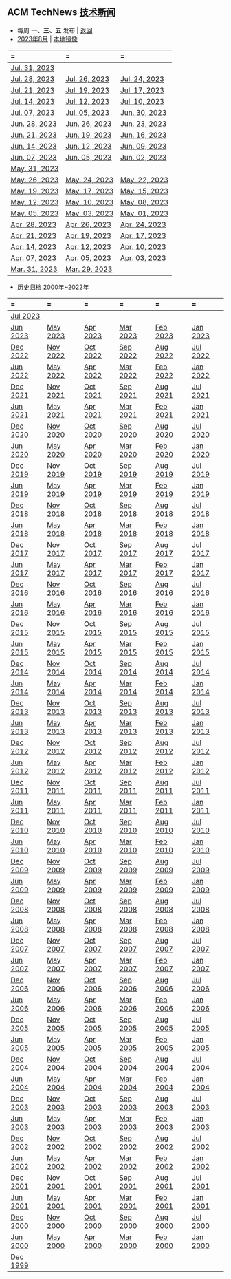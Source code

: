 ## ACM TechNews [技术新闻](https://technews.acm.org/)
- 每周  **一、三、五**  发布   |  [返回](README.md)
- [2023年8月](https://technews.acm.org/archives.cfm?d=2023-08-aug) | [本地镜像](acmnews.md)

|= |= |= 
|:----|:----|:----|
|[Jul. 31, 2023](https://technews.acm.org/archives.cfm?fo=2023-07-jul/jul-31-2023.html)
|[Jul. 28, 2023](https://technews.acm.org/archives.cfm?fo=2023-07-jul/jul-28-2023.html)|[Jul. 26, 2023](https://technews.acm.org/archives.cfm?fo=2023-07-jul/jul-26-2023.html)|[Jul. 24, 2023](https://technews.acm.org/archives.cfm?fo=2023-07-jul/jul-24-2023.html)
|[Jul. 21, 2023](https://technews.acm.org/archives.cfm?fo=2023-07-jul/jul-21-2023.html)|[Jul. 19, 2023](https://technews.acm.org/archives.cfm?fo=2023-07-jul/jul-19-2023.html)|[Jul. 17, 2023](https://technews.acm.org/archives.cfm?fo=2023-07-jul/jul-17-2023.html)
|[Jul. 14, 2023](https://technews.acm.org/archives.cfm?fo=2023-07-jul/jul-14-2023.html)|[Jul. 12, 2023](https://technews.acm.org/archives.cfm?fo=2023-07-jul/jul-12-2023.html)|[Jul. 10, 2023](https://technews.acm.org/archives.cfm?fo=2023-07-jul/jul-10-2023.html)
|[Jul. 07, 2023](https://technews.acm.org/archives.cfm?fo=2023-07-jul/jul-07-2023.html)|[Jul. 05, 2023](https://technews.acm.org/archives.cfm?fo=2023-07-jul/jul-05-2023.html)|[Jun. 30, 2023](https://technews.acm.org/archives.cfm?fo=2023-06-jun/jun-30-2023.html)
|[Jun. 28, 2023](https://technews.acm.org/archives.cfm?fo=2023-06-jun/jun-28-2023.html)|[Jun. 26, 2023](https://technews.acm.org/archives.cfm?fo=2023-06-jun/jun-26-2023.html)|[Jun. 23, 2023](https://technews.acm.org/archives.cfm?fo=2023-06-jun/jun-23-2023.html)
|[Jun. 21, 2023](https://technews.acm.org/archives.cfm?fo=2023-06-jun/jun-21-2023.html)|[Jun. 19, 2023](https://technews.acm.org/archives.cfm?fo=2023-06-jun/jun-19-2023.html)|[Jun. 16, 2023](https://technews.acm.org/archives.cfm?fo=2023-06-jun/jun-16-2023.html)
|[Jun. 14, 2023](https://technews.acm.org/archives.cfm?fo=2023-06-jun/jun-14-2023.html)|[Jun. 12, 2023](https://technews.acm.org/archives.cfm?fo=2023-06-jun/jun-12-2023.html)|[Jun. 09, 2023](https://technews.acm.org/archives.cfm?fo=2023-06-jun/jun-09-2023.html)
|[Jun. 07, 2023](https://technews.acm.org/archives.cfm?fo=2023-06-jun/jun-07-2023.html)|[Jun. 05, 2023](https://technews.acm.org/archives.cfm?fo=2023-06-jun/jun-05-2023.html)|[Jun. 02, 2023](https://technews.acm.org/archives.cfm?fo=2023-06-jun/jun-02-2023.html)
|[May. 31, 2023](https://technews.acm.org/archives.cfm?fo=2023-05-may/may-31-2023.html)
|[May. 26, 2023](https://technews.acm.org/archives.cfm?fo=2023-05-may/may-26-2023.html)|[May. 24, 2023](https://technews.acm.org/archives.cfm?fo=2023-05-may/may-24-2023.html)|[May. 22, 2023](https://technews.acm.org/archives.cfm?fo=2023-05-may/may-22-2023.html)
|[May. 19, 2023](https://technews.acm.org/archives.cfm?fo=2023-05-may/may-19-2023.html)|[May. 17, 2023](https://technews.acm.org/archives.cfm?fo=2023-05-may/may-17-2023.html)|[May. 15, 2023](https://technews.acm.org/archives.cfm?fo=2023-05-may/may-15-2023.html)
|[May. 12, 2023](https://technews.acm.org/archives.cfm?fo=2023-05-may/may-12-2023.html)|[May. 10, 2023](https://technews.acm.org/archives.cfm?fo=2023-05-may/may-10-2023.html)|[May. 08, 2023](https://technews.acm.org/archives.cfm?fo=2023-05-may/may-08-2023.html)
|[May. 05, 2023](https://technews.acm.org/archives.cfm?fo=2023-05-may/may-05-2023.html)|[May. 03, 2023](https://technews.acm.org/archives.cfm?fo=2023-05-may/may-03-2023.html)|[May. 01, 2023](https://technews.acm.org/archives.cfm?fo=2023-05-may/may-01-2023.html)
|[Apr. 28, 2023](https://technews.acm.org/archives.cfm?fo=2023-04-apr/apr-28-2023.html)|[Apr. 26, 2023](https://technews.acm.org/archives.cfm?fo=2023-04-apr/apr-26-2023.html)|[Apr. 24, 2023](https://technews.acm.org/archives.cfm?fo=2023-04-apr/apr-24-2023.html)
|[Apr. 21, 2023](https://technews.acm.org/archives.cfm?fo=2023-04-apr/apr-21-2023.html)|[Apr. 19, 2023](https://technews.acm.org/archives.cfm?fo=2023-04-apr/apr-19-2023.html)|[Apr. 17, 2023](https://technews.acm.org/archives.cfm?fo=2023-04-apr/apr-17-2023.html)
|[Apr. 14, 2023](https://technews.acm.org/archives.cfm?fo=2023-04-apr/apr-14-2023.html)|[Apr. 12, 2023](https://technews.acm.org/archives.cfm?fo=2023-04-apr/apr-12-2023.html)|[Apr. 10, 2023](https://technews.acm.org/archives.cfm?fo=2023-04-apr/apr-10-2023.html)
|[Apr. 07, 2023](https://technews.acm.org/archives.cfm?fo=2023-04-apr/apr-07-2023.html)|[Apr. 05, 2023](https://technews.acm.org/archives.cfm?fo=2023-04-apr/apr-05-2023.html)|[Apr. 03, 2023](https://technews.acm.org/archives.cfm?fo=2023-04-apr/apr-03-2023.html)
|[Mar. 31, 2023](https://technews.acm.org/archives.cfm?fo=2023-03-mar/mar-31-2023.html)|[Mar. 29, 2023](https://technews.acm.org/archives.cfm?fo=2023-03-mar/mar-29-2023.html)
- [ 历史归档  2000年~2022年 ](https://technews.acm.org/archives.cfm) 

|= |= |= |= |= |= |
|:----|:----|:----|:----|:----|:----|
|[Jul 2023](https://technews.acm.org/archives.cfm?d=2023-07-jul) 
|[Jun 2023](https://technews.acm.org/archives.cfm?d=2023-06-jun) |[May 2023](https://technews.acm.org/archives.cfm?d=2023-05-may) |[Apr 2023](https://technews.acm.org/archives.cfm?d=2023-04-apr) |[Mar 2023](https://technews.acm.org/archives.cfm?d=2023-03-mar) |[Feb 2023](https://technews.acm.org/archives.cfm?d=2023-02-feb)|[Jan 2023](https://technews.acm.org/archives.cfm?d=2023-01-jan)   
|[Dec 2022](https://technews.acm.org/archives.cfm?d=2022-12-dec) |[Nov 2022](https://technews.acm.org/archives.cfm?d=2022-11-nov) |[Oct 2022](https://technews.acm.org/archives.cfm?d=2022-10-oct) |[Sep 2022](https://technews.acm.org/archives.cfm?d=2022-09-sep) |[Aug 2022](https://technews.acm.org/archives.cfm?d=2022-08-aug) |[Jul 2022](https://technews.acm.org/archives.cfm?d=2022-07-jul)
|[Jun 2022](https://technews.acm.org/archives.cfm?d=2022-06-jun) |[May 2022](https://technews.acm.org/archives.cfm?d=2022-05-may)|[Apr 2022](https://technews.acm.org/archives.cfm?d=2022-04-apr)|[Mar 2022](https://technews.acm.org/archives.cfm?d=2022-03-mar)|[Feb 2022](https://technews.acm.org/archives.cfm?d=2022-02-feb)|[Jan 2022](https://technews.acm.org/archives.cfm?d=2022-01-jan)
|[Dec 2021](https://technews.acm.org/archives.cfm?d=2021-12-dec)|[Nov 2021](https://technews.acm.org/archives.cfm?d=2021-11-nov)|[Oct 2021](https://technews.acm.org/archives.cfm?d=2021-10-oct)|[Sep 2021](https://technews.acm.org/archives.cfm?d=2021-09-sep)|[Aug 2021](https://technews.acm.org/archives.cfm?d=2021-08-aug)|[Jul 2021](https://technews.acm.org/archives.cfm?d=2021-07-jul)
|[Jun 2021 ](https://technews.acm.org/archives.cfm?d=2021-06-jun)|[May 2021](https://technews.acm.org/archives.cfm?d=2021-05-may)|[Apr 2021](https://technews.acm.org/archives.cfm?d=2021-04-apr)|[Mar 2021](https://technews.acm.org/archives.cfm?d=2021-03-mar)|[Feb 2021](https://technews.acm.org/archives.cfm?d=2021-02-feb)|[Jan 2021](https://technews.acm.org/archives.cfm?d=2021-01-jan)
|[Dec 2020](https://technews.acm.org/archives.cfm?d=2020-12-dec)|[Nov 2020](https://technews.acm.org/archives.cfm?d=2020-11-nov)|[Oct 2020](https://technews.acm.org/archives.cfm?d=2020-10-oct)|[Sep 2020](https://technews.acm.org/archives.cfm?d=2020-09-sep)|[Aug 2020](https://technews.acm.org/archives.cfm?d=2020-08-aug)|[Jul 2020](https://technews.acm.org/archives.cfm?d=2020-07-jul)
|[Jun 2020](https://technews.acm.org/archives.cfm?d=2020-06-jun)|[May 2020](https://technews.acm.org/archives.cfm?d=2020-05-may)|[Apr 2020](https://technews.acm.org/archives.cfm?d=2020-04-apr)|[Mar 2020](https://technews.acm.org/archives.cfm?d=2020-03-mar)|[Feb 2020](https://technews.acm.org/archives.cfm?d=2020-02-feb)|[Jan 2020](https://technews.acm.org/archives.cfm?d=2020-01-jan)
|[Dec 2019](https://technews.acm.org/archives.cfm?d=2019-12-dec)|[Nov 2019](https://technews.acm.org/archives.cfm?d=2019-11-nov)|[Oct 2019](https://technews.acm.org/archives.cfm?d=2019-10-oct)|[Sep 2019](https://technews.acm.org/archives.cfm?d=2019-09-sep)|[Aug 2019](https://technews.acm.org/archives.cfm?d=2019-08-aug)|[Jul 2019](https://technews.acm.org/archives.cfm?d=2019-07-jul)
|[Jun 2019](https://technews.acm.org/archives.cfm?d=2019-06-jun)|[May 2019](https://technews.acm.org/archives.cfm?d=2019-05-may)|[Apr 2019](https://technews.acm.org/archives.cfm?d=2019-04-apr)|[Mar 2019](https://technews.acm.org/archives.cfm?d=2019-03-mar)|[Feb 2019](https://technews.acm.org/archives.cfm?d=2019-02-feb)|[Jan 2019](https://technews.acm.org/archives.cfm?d=2019-01-jan)
|[Dec 2018](https://technews.acm.org/archives.cfm?d=2018-12-dec)|[Nov 2018](https://technews.acm.org/archives.cfm?d=2018-11-nov)|[Oct 2018](https://technews.acm.org/archives.cfm?d=2018-10-oct)|[Sep 2018](https://technews.acm.org/archives.cfm?d=2018-09-sep)|[Aug 2018](https://technews.acm.org/archives.cfm?d=2018-08-aug)|[Jul 2018](https://technews.acm.org/archives.cfm?d=2018-07-jul)
|[Jun 2018](https://technews.acm.org/archives.cfm?d=2018-06-jun)|[May 2018](https://technews.acm.org/archives.cfm?d=2018-05-may)|[Apr 2018](https://technews.acm.org/archives.cfm?d=2018-04-apr)|[Mar 2018](https://technews.acm.org/archives.cfm?d=2018-03-mar)|[Feb 2018](https://technews.acm.org/archives.cfm?d=2018-02-feb)|[Jan 2018](https://technews.acm.org/archives.cfm?d=2018-01-jan)
|[Dec 2017](https://technews.acm.org/archives.cfm?d=2017-12-dec)|[Nov 2017](https://technews.acm.org/archives.cfm?d=2017-11-nov)|[Oct 2017](https://technews.acm.org/archives.cfm?d=2017-10-oct)|[Sep 2017](https://technews.acm.org/archives.cfm?d=2017-09-sep)|[Aug 2017](https://technews.acm.org/archives.cfm?d=2017-08-aug)|[Jul 2017](https://technews.acm.org/archives.cfm?d=2017-07-jul)
|[Jun 2017](https://technews.acm.org/archives.cfm?d=2017-06-jun)|[May 2017](https://technews.acm.org/archives.cfm?d=2017-05-may)|[Apr 2017](https://technews.acm.org/archives.cfm?d=2017-04-apr)|[Mar 2017](https://technews.acm.org/archives.cfm?d=2017-03-mar)|[Feb 2017](https://technews.acm.org/archives.cfm?d=2017-02-feb)|[Jan 2017](https://technews.acm.org/archives.cfm?d=2017-01-jan)
|[Dec 2016](https://technews.acm.org/archives.cfm?d=2016-12-dec)|[Nov 2016](https://technews.acm.org/archives.cfm?d=2016-11-nov)|[Oct 2016](https://technews.acm.org/archives.cfm?d=2016-10-oct)|[Sep 2016](https://technews.acm.org/archives.cfm?d=2016-09-sep)|[Aug 2016](https://technews.acm.org/archives.cfm?d=2016-08-aug)|[Jul 2016](https://technews.acm.org/archives.cfm?d=2016-07-jul)
|[Jun 2016](https://technews.acm.org/archives.cfm?d=2016-06-jun)|[May 2016](https://technews.acm.org/archives.cfm?d=2016-05-may)|[Apr 2016](https://technews.acm.org/archives.cfm?d=2016-04-apr)|[Mar 2016](https://technews.acm.org/archives.cfm?d=2016-03-mar)|[Feb 2016](https://technews.acm.org/archives.cfm?d=2016-02-feb)|[Jan 2016](https://technews.acm.org/archives.cfm?d=2016-01-jan)
|[Dec 2015](https://technews.acm.org/archives.cfm?d=2015-12-dec)|[Nov 2015](https://technews.acm.org/archives.cfm?d=2015-11-nov)|[Oct 2015](https://technews.acm.org/archives.cfm?d=2015-10-oct)|[Sep 2015](https://technews.acm.org/archives.cfm?d=2015-09-sep)|[Aug 2015](https://technews.acm.org/archives.cfm?d=2015-08-aug)|[Jul 2015](https://technews.acm.org/archives.cfm?d=2015-07-jul)
|[Jun 2015](https://technews.acm.org/archives.cfm?d=2015-06-jun)|[May 2015](https://technews.acm.org/archives.cfm?d=2015-05-may)|[Apr 2015](https://technews.acm.org/archives.cfm?d=2015-04-apr)|[Mar 2015](https://technews.acm.org/archives.cfm?d=2015-03-mar)|[Feb 2015](https://technews.acm.org/archives.cfm?d=2015-02-feb)|[Jan 2015](https://technews.acm.org/archives.cfm?d=2015-01-jan)
|[Dec 2014](https://technews.acm.org/archives.cfm?d=2014-12-dec)|[Nov 2014](https://technews.acm.org/archives.cfm?d=2014-11-nov)|[Oct 2014](https://technews.acm.org/archives.cfm?d=2014-10-oct)|[Sep 2014](https://technews.acm.org/archives.cfm?d=2014-09-sep)|[Aug 2014](https://technews.acm.org/archives.cfm?d=2014-08-aug)|[Jul 2014](https://technews.acm.org/archives.cfm?d=2014-07-jul)
|[Jun 2014](https://technews.acm.org/archives.cfm?d=2014-06-jun)|[May 2014](https://technews.acm.org/archives.cfm?d=2014-05-may)|[Apr 2014](https://technews.acm.org/archives.cfm?d=2014-04-apr)|[Mar 2014](https://technews.acm.org/archives.cfm?d=2014-03-mar)|[Feb 2014](https://technews.acm.org/archives.cfm?d=2014-02-feb)|[Jan 2014](https://technews.acm.org/archives.cfm?d=2014-01-jan)
|[Dec 2013](https://technews.acm.org/archives.cfm?d=2013-12-dec)|[Nov 2013](https://technews.acm.org/archives.cfm?d=2013-11-nov)|[Oct 2013](https://technews.acm.org/archives.cfm?d=2013-10-oct)|[Sep 2013](https://technews.acm.org/archives.cfm?d=2013-09-sep)|[Aug 2013](https://technews.acm.org/archives.cfm?d=2013-08-aug)|[Jul 2013](https://technews.acm.org/archives.cfm?d=2013-07-jul)
|[Jun 2013](https://technews.acm.org/archives.cfm?d=2013-06-jun)|[May 2013](https://technews.acm.org/archives.cfm?d=2013-05-may)|[Apr 2013](https://technews.acm.org/archives.cfm?d=2013-04-apr)|[Mar 2013](https://technews.acm.org/archives.cfm?d=2013-03-mar)|[Feb 2013](https://technews.acm.org/archives.cfm?d=2013-02-feb)|[Jan 2013](https://technews.acm.org/archives.cfm?d=2013-01-jan)
|[Dec 2012](https://technews.acm.org/archives.cfm?d=2012-12-dec)|[Nov 2012](https://technews.acm.org/archives.cfm?d=2012-11-nov)|[Oct 2012](https://technews.acm.org/archives.cfm?d=2012-10-oct)|[Sep 2012](https://technews.acm.org/archives.cfm?d=2012-09-sep)|[Aug 2012](https://technews.acm.org/archives.cfm?d=2012-08-aug)|[Jul 2012](https://technews.acm.org/archives.cfm?d=2012-07-jul)
|[Jun 2012](https://technews.acm.org/archives.cfm?d=2012-06-jun)|[May 2012](https://technews.acm.org/archives.cfm?d=2012-05-may)|[Apr 2012](https://technews.acm.org/archives.cfm?d=2012-04-apr)|[Mar 2012](https://technews.acm.org/archives.cfm?d=2012-03-mar)|[Feb 2012](https://technews.acm.org/archives.cfm?d=2012-02-feb)|[Jan 2012](https://technews.acm.org/archives.cfm?d=2012-01-jan)
|[Dec 2011](https://technews.acm.org/archives.cfm?d=2011-12-dec)|[Nov 2011](https://technews.acm.org/archives.cfm?d=2011-11-nov)|[Oct 2011](https://technews.acm.org/archives.cfm?d=2011-10-oct)|[Sep 2011](https://technews.acm.org/archives.cfm?d=2011-09-sep)|[Aug 2011](https://technews.acm.org/archives.cfm?d=2011-08-aug)|[Jul 2011](https://technews.acm.org/archives.cfm?d=2011-07-jul)
|[Jun 2011](https://technews.acm.org/archives.cfm?d=2011-06-jun)|[May 2011](https://technews.acm.org/archives.cfm?d=2011-05-may)|[Apr 2011](https://technews.acm.org/archives.cfm?d=2011-04-apr)|[Mar 2011](https://technews.acm.org/archives.cfm?d=2011-03-mar)|[Feb 2011](https://technews.acm.org/archives.cfm?d=2011-02-feb)|[Jan 2011](https://technews.acm.org/archives.cfm?d=2011-01-jan)
|[Dec 2010](https://technews.acm.org/archives.cfm?d=2010-12-dec)|[Nov 2010](https://technews.acm.org/archives.cfm?d=2010-11-nov)|[Oct 2010](https://technews.acm.org/archives.cfm?d=2010-10-oct)|[Sep 2010](https://technews.acm.org/archives.cfm?d=2010-09-sep)|[Aug 2010](https://technews.acm.org/archives.cfm?d=2010-08-aug)|[Jul 2010](https://technews.acm.org/archives.cfm?d=2010-07-jul)
|[Jun 2010](https://technews.acm.org/archives.cfm?d=2010-06-jun)|[May 2010](https://technews.acm.org/archives.cfm?d=2010-05-may)|[Apr 2010](https://technews.acm.org/archives.cfm?d=2010-04-apr)|[Mar 2010](https://technews.acm.org/archives.cfm?d=2010-03-mar)|[Feb 2010](https://technews.acm.org/archives.cfm?d=2010-02-feb)|[Jan 2010](https://technews.acm.org/archives.cfm?d=2010-01-jan)
|[Dec 2009](https://technews.acm.org/archives.cfm?d=2009-12-dec)|[Nov 2009](https://technews.acm.org/archives.cfm?d=2009-11-nov)|[Oct 2009](https://technews.acm.org/archives.cfm?d=2009-10-oct)|[Sep 2009](https://technews.acm.org/archives.cfm?d=2009-09-sep)|[Aug 2009](https://technews.acm.org/archives.cfm?d=2009-08-aug)|[Jul 2009](https://technews.acm.org/archives.cfm?d=2009-07-jul)
|[Jun 2009](https://technews.acm.org/archives.cfm?d=2009-06-jun)|[May 2009](https://technews.acm.org/archives.cfm?d=2009-05-may)|[Apr 2009](https://technews.acm.org/archives.cfm?d=2009-04-apr)|[Mar 2009](https://technews.acm.org/archives.cfm?d=2009-03-mar)|[Feb 2009](https://technews.acm.org/archives.cfm?d=2009-02-feb)|[Jan 2009](https://technews.acm.org/archives.cfm?d=2009-01-jan)
|[Dec 2008](https://technews.acm.org/archives.cfm?d=2008-12-dec)|[Nov 2008](https://technews.acm.org/archives.cfm?d=2008-11-nov)|[Oct 2008](https://technews.acm.org/archives.cfm?d=2008-10-oct)|[Sep 2008](https://technews.acm.org/archives.cfm?d=2008-09-sep)|[Aug 2008](https://technews.acm.org/archives.cfm?d=2008-08-aug)|[Jul 2008](https://technews.acm.org/archives.cfm?d=2008-07-jul)
|[Jun 2008](https://technews.acm.org/archives.cfm?d=2008-06-jun)|[May 2008](https://technews.acm.org/archives.cfm?d=2008-05-may)|[Apr 2008](https://technews.acm.org/archives.cfm?d=2008-04-apr)|[Mar 2008](https://technews.acm.org/archives.cfm?d=2008-03-mar)|[Feb 2008](https://technews.acm.org/archives.cfm?d=2008-02-feb)|[Jan 2008](https://technews.acm.org/archives.cfm?d=2008-01-jan)
|[Dec 2007](https://technews.acm.org/archives.cfm?d=2007-12-dec)|[Nov 2007](https://technews.acm.org/archives.cfm?d=2007-11-nov)|[Oct 2007](https://technews.acm.org/archives.cfm?d=2007-10-oct)|[Sep 2007](https://technews.acm.org/archives.cfm?d=2007-09-sep)|[Aug 2007](https://technews.acm.org/archives.cfm?d=2007-08-aug)|[Jul 2007](https://technews.acm.org/archives.cfm?d=2007-07-jul)
|[Jun 2007](https://technews.acm.org/archives.cfm?d=2007-06-jun)|[May 2007](https://technews.acm.org/archives.cfm?d=2007-05-may)|[Apr 2007](https://technews.acm.org/archives.cfm?d=2007-04-apr)|[Mar 2007](https://technews.acm.org/archives.cfm?d=2007-03-mar)|[Feb 2007](https://technews.acm.org/archives.cfm?d=2007-02-feb)|[Jan 2007](https://technews.acm.org/archives.cfm?d=2007-01-jan)
|[Dec 2006](https://technews.acm.org/archives.cfm?d=2006-12-dec)|[Nov 2006](https://technews.acm.org/archives.cfm?d=2006-11-nov)|[Oct 2006](https://technews.acm.org/archives.cfm?d=2006-10-oct)|[Sep 2006](https://technews.acm.org/archives.cfm?d=2006-09-sep)|[Aug 2006](https://technews.acm.org/archives.cfm?d=2006-08-aug)|[Jul 2006](https://technews.acm.org/archives.cfm?d=2006-07-jul)
|[Jun 2006](https://technews.acm.org/archives.cfm?d=2006-06-jun)|[May 2006](https://technews.acm.org/archives.cfm?d=2006-05-may)|[Apr 2006](https://technews.acm.org/archives.cfm?d=2006-04-apr)|[Mar 2006](https://technews.acm.org/archives.cfm?d=2006-03-mar)|[Feb 2006](https://technews.acm.org/archives.cfm?d=2006-02-feb)|[Jan 2006](https://technews.acm.org/archives.cfm?d=2006-01-jan)
|[Dec 2005](https://technews.acm.org/archives.cfm?d=2005-12-dec)|[Nov 2005](https://technews.acm.org/archives.cfm?d=2005-11-nov)|[Oct 2005](https://technews.acm.org/archives.cfm?d=2005-10-oct)|[Sep 2005](https://technews.acm.org/archives.cfm?d=2005-09-sep)|[Aug 2005](https://technews.acm.org/archives.cfm?d=2005-08-aug)|[Jul 2005](https://technews.acm.org/archives.cfm?d=2005-07-jul)
|[Jun 2005](https://technews.acm.org/archives.cfm?d=2005-06-jun)|[May 2005](https://technews.acm.org/archives.cfm?d=2005-05-may)|[Apr 2005](https://technews.acm.org/archives.cfm?d=2005-04-apr)|[Mar 2005](https://technews.acm.org/archives.cfm?d=2005-03-mar)|[Feb 2005](https://technews.acm.org/archives.cfm?d=2005-02-feb)|[Jan 2005](https://technews.acm.org/archives.cfm?d=2005-01-jan)
|[Dec 2004](https://technews.acm.org/archives.cfm?d=2004-12-dec)|[Nov 2004](https://technews.acm.org/archives.cfm?d=2004-11-nov)|[Oct 2004](https://technews.acm.org/archives.cfm?d=2004-10-oct)|[Sep 2004](https://technews.acm.org/archives.cfm?d=2004-09-sep)|[Aug 2004](https://technews.acm.org/archives.cfm?d=2004-08-aug)|[Jul 2004](https://technews.acm.org/archives.cfm?d=2004-07-jul)
|[Jun 2004](https://technews.acm.org/archives.cfm?d=2004-06-jun)|[May 2004](https://technews.acm.org/archives.cfm?d=2004-05-may)|[Apr 2004](https://technews.acm.org/archives.cfm?d=2004-04-apr)|[Mar 2004](https://technews.acm.org/archives.cfm?d=2004-03-mar)|[Feb 2004](https://technews.acm.org/archives.cfm?d=2004-02-feb)|[Jan 2004](https://technews.acm.org/archives.cfm?d=2004-01-jan)
|[Dec 2003](https://technews.acm.org/archives.cfm?d=2003-12-dec)|[Nov 2003](https://technews.acm.org/archives.cfm?d=2003-11-nov)|[Oct 2003](https://technews.acm.org/archives.cfm?d=2003-10-oct)|[Sep 2003](https://technews.acm.org/archives.cfm?d=2003-09-sep)|[Aug 2003](https://technews.acm.org/archives.cfm?d=2003-08-aug)|[Jul 2003](https://technews.acm.org/archives.cfm?d=2003-07-jul)
|[Jun 2003](https://technews.acm.org/archives.cfm?d=2003-06-jun)|[May 2003](https://technews.acm.org/archives.cfm?d=2003-05-may)|[Apr 2003](https://technews.acm.org/archives.cfm?d=2003-04-apr)|[Mar 2003](https://technews.acm.org/archives.cfm?d=2003-03-mar)|[Feb 2003](https://technews.acm.org/archives.cfm?d=2003-02-feb)|[Jan 2003](https://technews.acm.org/archives.cfm?d=2003-01-jan)
|[Dec 2002](https://technews.acm.org/archives.cfm?d=2002-12-dec)|[Nov 2002](https://technews.acm.org/archives.cfm?d=2002-11-nov)|[Oct 2002](https://technews.acm.org/archives.cfm?d=2002-10-oct)|[Sep 2002](https://technews.acm.org/archives.cfm?d=2002-09-sep)|[Aug 2002](https://technews.acm.org/archives.cfm?d=2002-08-aug)|[Jul 2002](https://technews.acm.org/archives.cfm?d=2002-07-jul)
|[Jun 2002](https://technews.acm.org/archives.cfm?d=2002-06-jun)|[May 2002](https://technews.acm.org/archives.cfm?d=2002-05-may)|[Apr 2002](https://technews.acm.org/archives.cfm?d=2002-04-apr)|[Mar 2002](https://technews.acm.org/archives.cfm?d=2002-03-mar)|[Feb 2002](https://technews.acm.org/archives.cfm?d=2002-02-feb)|[Jan 2002](https://technews.acm.org/archives.cfm?d=2002-01-jan)
|[Dec 2001](https://technews.acm.org/archives.cfm?d=2001-12-dec)|[Nov 2001](https://technews.acm.org/archives.cfm?d=2001-11-nov)|[Oct 2001](https://technews.acm.org/archives.cfm?d=2001-10-oct)|[Sep 2001](https://technews.acm.org/archives.cfm?d=2001-09-sep)|[Aug 2001](https://technews.acm.org/archives.cfm?d=2001-08-aug)|[Jul 2001](https://technews.acm.org/archives.cfm?d=2001-07-jul)
|[Jun 2001](https://technews.acm.org/archives.cfm?d=2001-06-jun)|[May 2001](https://technews.acm.org/archives.cfm?d=2001-05-may)|[Apr 2001](https://technews.acm.org/archives.cfm?d=2001-04-apr)|[Mar 2001](https://technews.acm.org/archives.cfm?d=2001-03-mar)|[Feb 2001](https://technews.acm.org/archives.cfm?d=2001-02-feb)|[Jan 2001](https://technews.acm.org/archives.cfm?d=2001-01-jan)
|[Dec 2000](https://technews.acm.org/archives.cfm?d=2000-12-dec)|[Nov 2000](https://technews.acm.org/archives.cfm?d=2000-11-nov)|[Oct 2000](https://technews.acm.org/archives.cfm?d=2000-10-oct)|[Sep 2000](https://technews.acm.org/archives.cfm?d=2000-09-sep)|[Aug 2000](https://technews.acm.org/archives.cfm?d=2000-08-aug)|[Jul 2000](https://technews.acm.org/archives.cfm?d=2000-07-jul)
|[Jun 2000](https://technews.acm.org/archives.cfm?d=2000-06-jun)|[May 2000](https://technews.acm.org/archives.cfm?d=2000-05-may)|[Apr 2000](https://technews.acm.org/archives.cfm?d=2000-04-apr)|[Mar 2000](https://technews.acm.org/archives.cfm?d=2000-03-mar)|[Feb 2000](https://technews.acm.org/archives.cfm?d=2000-02-feb)|[Jan 2000](https://technews.acm.org/archives.cfm?d=2000-01-jan)
|[Dec 1999](https://technews.acm.org/archives.cfm?d=1999-12-dec)
